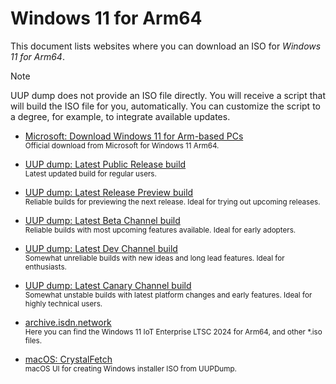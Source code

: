 # Windows 11 for Arm64

This document lists websites where you can download an ISO for *Windows 11 for Arm64*.

> [!NOTE]  
> UUP dump does not provide an ISO file directly. You will receive a script that will build the ISO file for you, automatically. You can customize the script to a degree, for example, to integrate available updates.

- [Microsoft: Download Windows 11 for Arm-based PCs](https://www.microsoft.com/en-gb/software-download/windows11arm64)  
    <sup>Official download from Microsoft for Windows 11 Arm64.</sup>

- [UUP dump: Latest Public Release build](https://uupdump.net/fetchupd.php?arch=arm64&ring=retail)  
    <sup>Latest updated build for regular users.</sup>

- [UUP dump: Latest Release Preview build](https://uupdump.net/fetchupd.php?arch=arm64&ring=retail)  
    <sup>Reliable builds for previewing the next release. Ideal for trying out upcoming releases.</sup>

- [UUP dump: Latest Beta Channel build](https://uupdump.net/fetchupd.php?arch=arm64&ring=retail)  
    <sup>Reliable builds with most upcoming features available. Ideal for early adopters.</sup>

- [UUP dump: Latest Dev Channel build](https://uupdump.net/fetchupd.php?arch=arm64&ring=retail)  
    <sup>Somewhat unreliable builds with new ideas and long lead features. Ideal for enthusiasts.</sup>

- [UUP dump: Latest Canary Channel build](https://uupdump.net/fetchupd.php?arch=arm64&ring=retail)  
    <sup>Somewhat unstable builds with latest platform changes and early features. Ideal for highly technical users.</sup>

- [archive.isdn.network](https://archive.isdn.network/artifacts/)  
    <sup>Here you can find the Windows 11 IoT Enterprise LTSC 2024 for Arm64, and other *.iso files.</sup>

- [macOS: CrystalFetch](https://github.com/TuringSoftware/CrystalFetch)  
    <sup>macOS UI for creating Windows installer ISO from UUPDump.</sup>
